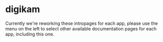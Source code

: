 # digikam

Currently we're reworking these intropages for each app, please use the menu on the left to select other available documentation pages for each app, including this one.
